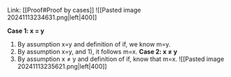 Link: [[Proof#Proof by cases]]
![[Pasted image 20241113234631.png|left|400]]

**Case 1: x = y**
1. By assumption x=y and definition of if, we know m=y.
2. By assumption x=y, and 1), it follows m=x.
**Case 2: x $\neq$ y**
1. By assumption x $\neq$ y and definition of if, know that m=x.
![[Pasted image 20241113235621.png|left|400]]